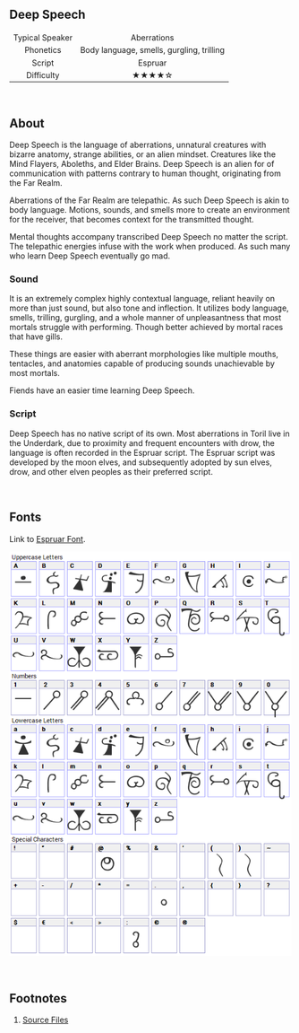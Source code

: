 <!-- Deep-Speech -->
<!-- Espruar -->

<!-- Reference URLS -->
[Repo Files]: https://github.com/Tougher-Together-DnD/default-game-assets/tree/main/special-setup/speak-languages "Tougher Together Files"

<!-- Default Fonts -->
[Arcane-Font]: https://github.com/Tougher-Together-DnD/common-assets/blob/main/fonts/retra.zip  
[Barazhad-Font]: https://github.com/Tougher-Together-DnD/common-assets/blob/main/fonts/barazhad.zip  
[Dethek-Font]: https://github.com/Tougher-Together-DnD/common-assets/blob/main/fonts/dethek-stone.zip  
[Druidic-Font]: https://github.com/Tougher-Together-DnD/common-assets/blob/main/fonts/dethek-stone.zip  
[Eladrin-Font]: https://github.com/Tougher-Together-DnD/common-assets/blob/main/fonts/eldarin.zip  
[Espruar-Font]: https://github.com/Tougher-Together-DnD/common-assets/blob/main/fonts/olde-espruar.zip  
[Gnomish-Font]: https://github.com/Tougher-Together-DnD/common-assets/blob/main/fonts/rpg-katakana.zip  
[Iokharic-Font]: https://github.com/Tougher-Together-DnD/common-assets/blob/main/fonts/iokharic.zip  
[Thorass-Font]: https://github.com/Tougher-Together-DnD/common-assets/blob/main/fonts/kingthings-conundrum.zip  

<!-- Default Script Map Images -->
[Arcane-Map]: https://raw.githubusercontent.com/Tougher-Together-DnD/common-assets/main/fonts/images/retra-font-charmap.png  
[Barazhad-Map]: https://raw.githubusercontent.com/Tougher-Together-DnD/common-assets/main/fonts/images/barazhad-font-charmap.png  
[Dethek-Map]: https://raw.githubusercontent.com/Tougher-Together-DnD/common-assets/main/fonts/images/dethek-stone-font-charmap.png  
[Druidic-Map]: https://raw.githubusercontent.com/Tougher-Together-DnD/common-assets/main/fonts/images/bamum-symbols-1-font-charmap.png  
[Eladrin-Map]: https://raw.githubusercontent.com/Tougher-Together-DnD/common-assets/main/fonts/images/eladrin-font-charmap.png  
[Espruar-Map]: https://raw.githubusercontent.com/Tougher-Together-DnD/common-assets/main/fonts/images/olde-espruar-font-charmap.png  
[Gnomish-Map]: https://raw.githubusercontent.com/Tougher-Together-DnD/common-assets/main/fonts/images/rpg-katakana-font-charmap.png  
[Iokharic-Map]: https://raw.githubusercontent.com/Tougher-Together-DnD/common-assets/main/fonts/images/iokharic-font-charmap.png  
[Thorass-Map]: https://raw.githubusercontent.com/Tougher-Together-DnD/common-assets/main/fonts/images/kingthings-conundrum-font-charmap.png  

<style>
/* CSS style for NaturalCrit Homebrew render. */
.phb#p1{ text-align:left; }
.phb#p1:after{ display:none; }
.phb p+p { margin-top:.2em; }
.phb blockquote { margin-top:1em; margin-bottom:2em; }
.phb h1, .phb h2, .phb h3, .phb h4, sup, span { color:#006699; }
span { font-weight:bold; }
ul li { line-height:2; }
.phb table tbody tr td { border:1px solid #1C6EA4; }
th:empty { display:none; }
</style>

## Deep Speech
| <!-- --> | <!-- --> |
|:---:|:---:|
| Typical Speaker | Aberrations |
| Phonetics | Body language, smells, gurgling, trilling |
| Script | Espruar |
| Difficulty | ★★★★☆ |
<!-- ★ ☆ -->
<br>

## About
Deep Speech is the language of aberrations, unnatural creatures with bizarre anatomy, strange abilities, or an alien mindset. Creatures like the Mind Flayers, Aboleths, and Elder Brains. Deep Speech is an alien for of communication with patterns contrary to human thought, originating from the Far Realm.

Aberrations of the Far Realm are telepathic. As such Deep Speech is akin to body language. Motions, sounds, and smells more to create an environment for the receiver, that becomes context for the transmitted thought.

Mental thoughts accompany transcribed Deep Speech no matter the script. The telepathic energies infuse with the work when produced. As such many who learn Deep Speech eventually go mad.

### Sound
It is an extremely complex highly contextual language, reliant heavily on more than just sound, but also tone and inflection. It utilizes body language, smells, trilling, gurgling, and a whole manner of unpleasantness that most mortals struggle with performing. Though better achieved by mortal races that have gills.

These things are easier with aberrant morphologies like multiple mouths, tentacles, and anatomies capable of producing sounds unachievable by most mortals.

Fiends have an easier time learning Deep Speech.

### Script
Deep Speech has no native script of its own. Most aberrations in Toril live in the Underdark, due to proximity and frequent encounters with drow, the language is often recorded in the Espruar script. The Espruar script was developed by the moon elves, and subsequently adopted by sun elves, drow, and other elven peoples as their preferred script.

<br>

## Fonts

Link to [Espruar Font][Espruar-Font].

![Script Image][Espruar-Map]

<br>

## Footnotes
1. [Source Files][Repo Files]
